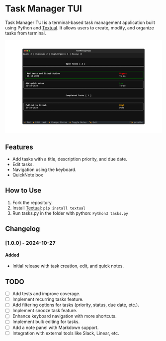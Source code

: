 # Task Manager TUI

Task Manager TUI is a terminal-based task management application built using Python and [Textual](https://github.com/Textualize/textual). It allows users to create, modify, and organize tasks from terminal.


![Overview](img/overview.png)


## Features

- Add tasks with a title, description priority, and due date.
- Edit tasks.
- Navigation using the keyboard.
- QuickNote box



## How to Use

1. Fork the repository.
2. Install [Textual](https://github.com/Textualize/textual):
`pip install textual` 
3. Run tasks.py in the folder with python:
`Python3 tasks.py`

## Changelog


### [1.0.0] - 2024-10-27
#### Added
- Initial release with task creation, edit, and quick notes.
  




## TODO

- [ ] Add tests and improve coverage.
- [ ] Implement recurring tasks feature.
- [ ] Add filtering options for tasks (priority, status, due date, etc.).
- [ ] Implement snooze task feature.
- [ ] Enhance keyboard navigation with more shortcuts.
- [ ] Implement bulk editing for tasks.
- [ ] Add a note panel with Markdown support.
- [ ] Integration with external tools like Slack, Linear, etc.

